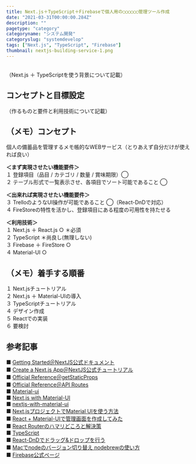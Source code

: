 ```yaml
---
title: Next.js＋TypeScript＋Firebaseで個人用の◯◯◯◯◯◯管理ツール作成
date: "2021-03-31T00:00:00.284Z"
description: ""
pagetype: "category"
categoryname: "システム開発"
categoryslug: "systemdevelop"
tags: ["Next.js", "TypeScript", "Firebase"]
thumbnail: nextjs-building-service-1.png
---
```


<br/>
（Next.js ＋ TypeScriptを使う背景について記載）

## コンセプトと目標設定

（作るものと要件と利用技術について記載）

## （メモ）コンセプト

個人の備蓄品を管理するメモ帳的なWEBサービス（とりあえず自分だけが使えれば良い）

**＜まず実現させたい機能要件＞**  
１ 登録項目（品目 / カテゴリ / 数量 / 賞味期限）◯  
２ テーブル形式で一覧表示させ、各項目でソート可能であること ◯  

**＜出来れば実現させたい機能要件＞**  
３ TrelloのようなUI操作が可能であること ◯（React-DnDで対応）  
４ FireStoreの特性を活かし、登録項目にある程度の可用性を持たせる

**＜利用技術＞**  
１ Next.js ＋ React.js ○ ＊必須  
２ TypeScript ＊尚良し(無理しない)  
３ Firebase ＋ FireStore ○  
４ Material-UI ○  

## （メモ）着手する順番

１ Next.jsチュートリアル  
２ Next.js ＋ Material-UIの導入  
３ TypeScriptチュートリアル  
４ デザイン作成  
５ Reactでの実装  
６ 要検討  



## 参考記事
■ [Getting Started＠NextJS公式ドキュメント](https://nextjs.org/docs/getting-started)  
■ [Create a Next.js App＠NextJS公式チュートリアル](https://nextjs.org/learn/basics/create-nextjs-app)  
■ [Official Reference＠getStaticProps](https://nextjs.org/docs/basic-features/data-fetching#getstaticprops-static-generation)  
■ [Official Reference＠API Routes](https://nextjs.org/docs/api-routes/introduction)  
■ [Material-ui](https://material-ui.com/)  
■ [Next.js with Material-UI](https://itnext.io/next-js-with-material-ui-7a7f6485f671)  
■ [nextjs-with-material-ui](https://github.com/hadnazzar/nextjs-with-material-ui)  
■ [Next.jsプロジェクトでMaterial UIを使う方法](https://tech.playground.style/javascript/next-material-ui/)  
■ [React + Material-UIで管理画面を作成してみた](https://dev.classmethod.jp/articles/react-material-ui/)  
■ [React Routerのハマリどころと解決策](https://qiita.com/stakezaki/items/2beceb3cc8b5dd696a8f)  
■ [TypeScript](https://www.typescriptlang.org/)  
■ [React-DnDでドラッグ&ドロップを行う](https://qiita.com/mitubaEX328/items/7e4a279c58ef6501f8b9)  
■ [Macでnodeのバージョン切り替え nodebrewの使い方](https://qiita.com/chihiro/items/13652c461519f8922f56)  
■ [Firebase公式ページ](https://firebase.google.com/docs?hl=ja)  